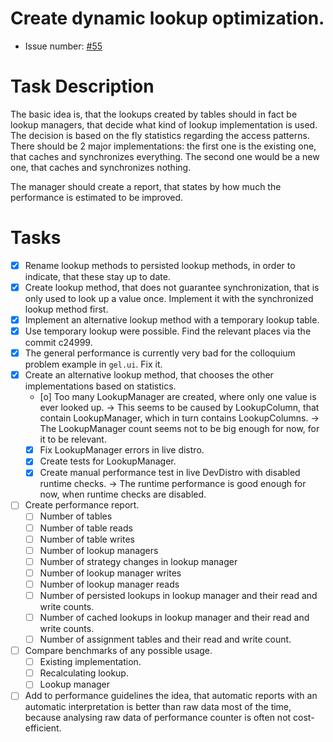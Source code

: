 # Create dynamic lookup optimization.
* Issue number: [\#55](https://codeberg.org/splitcells-net/net.splitcells.network.community/issues/55)
# Task Description
The basic idea is, that the lookups created by tables should in fact be lookup managers,
that decide what kind of lookup implementation is used.
The decision is based on the fly statistics regarding the access patterns.
There should be 2 major implementations:
the first one is the existing one, that caches and synchronizes everything.
The second one would be a new one, that caches and synchronizes nothing.

The manager should create a report, that states by how much the performance
is estimated to be improved.
# Tasks
* [x] Rename lookup methods to persisted lookup methods,
  in order to indicate, that these stay up to date.
* [x] Create lookup method, that does not guarantee synchronization,
  that is only used to look up a value once.
  Implement it with the synchronized lookup method first.
* [x] Implement an alternative lookup method with a temporary lookup table.
* [x] Use temporary lookup were possible.
  Find the relevant places via the commit c24999.
* [x] The general performance is currently very bad for the 
  colloquium problem example in `gel.ui`.
  Fix it.
* [x] Create an alternative lookup method, that chooses the other implementations
  based on statistics.
    * [o] Too many LookupManager are created, where only one value is ever looked up.
      -> This seems to be caused by LookupColumn, that contain LookupManager,
      which in turn contains LookupColumns.
      -> The LookupManager count seems not to be big enough for now, for it to be relevant.
    * [x] Fix LookupManager errors in live distro.
    * [x] Create tests for LookupManager.
    * [x] Create manual performance test in live DevDistro with disabled runtime checks.
      -> The runtime performance is good enough for now, when runtime checks are disabled.
* [ ] Create performance report.
    * [ ] Number of tables
    * [ ] Number of table reads
    * [ ] Number of table writes
    * [ ] Number of lookup managers
    * [ ] Number of strategy changes in lookup manager
    * [ ] Number of lookup manager writes
    * [ ] Number of lookup manager reads
    * [ ] Number of persisted lookups in lookup manager and their read and write counts.
    * [ ] Number of cached lookups in lookup manager and their read and write counts.
    * [ ] Number of assignment tables and their read and write count.
* [ ] Compare benchmarks of any possible usage.
    * [ ] Existing implementation.
    * [ ] Recalculating lookup.
    * [ ] Lookup manager
* [ ] Add to performance guidelines the idea,
  that automatic reports with an automatic interpretation is better
  than raw data most of the time,
  because analysing raw data of performance counter is often not cost-efficient.